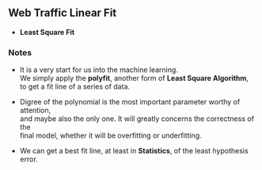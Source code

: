 Web Traffic Linear Fit
----------------------

* **Least Square Fit**

### Notes

* It is a very start for us into the machine learning.  
We simply apply the **polyfit**, another form of **Least Square Algorithm**,  
to get a fit line of a series of data.

* Digree of the polynomial is the most important parameter worthy of attention,  
and maybe also the only one. It will greatly concerns the correctness of the  
final model, whether it will be overfitting or underfitting.

* We can get a best fit line, at least in **Statistics**, of the least hypothesis
error.
